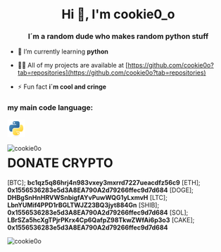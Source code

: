 ## <h1 align="center">Hi 👋, I'm cookie0_o</h1>
<h3 align="center">I´m a random dude who makes random python stuff</h3>


- 🌱 I’m currently learning **python**

- 👨‍💻 All of my projects are available at [https://github.com/cookie0o?tab=repositories](https://github.com/cookie0o?tab=repositories)

- ⚡ Fun fact **i´m cool and cringe**


<h3 align="left">my main code language:</h3>
<p align="left"> <a href="https://www.python.org" target="_blank" rel="noreferrer"> <img src="https://raw.githubusercontent.com/devicons/devicon/master/icons/python/python-original.svg" alt="python" width="40" height="40"/> </a> </p>

<p><img align="left" src="https://github-readme-stats.vercel.app/api/top-langs?username=cookie0o&show_icons=true&locale=en&layout=compact" alt="cookie0o" /></p>  

# DONATE CRYPTO

[BTC];  **bc1qz5q86hrj4n983vxey3mxrrd7227ueacdfz56c9**
[ETH];  **0x1556536283e5d3A8EA790A2d79266ffec9d7d684**
[DOGE]; **DHBgSnHnHRVWSnbigfAYvPuwWQG1yLxmvH**
[LTC];  **LbnYUMif4PPD1rBGLTWJZ23BQ3jyt884Gn**
[SHIB]; **0x1556536283e5d3A8EA790A2d79266ffec9d7d684**
[SOL];  **LBrSZa5hcXgTPjrPKrx4Cp6QafpZ98TkwZWfAi6p3o3**
[CAKE]; **0x1556536283e5d3A8EA790A2d79266ffec9d7d684**

<p align="left"> <img src="https://komarev.com/ghpvc/?username=cookie0o&label=Profile%20views&color=0e75b6&style=flat" alt="cookie0o" /> </p>
